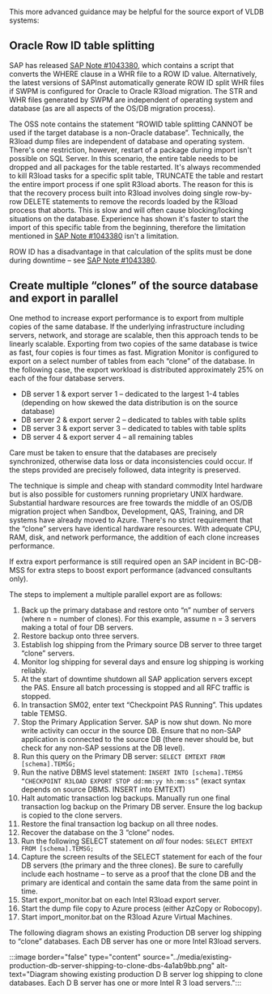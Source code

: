 This more advanced guidance may be helpful for the source export of VLDB systems:

## Oracle Row ID table splitting

SAP has released [SAP Note \#1043380](https://me.sap.com/notes/1043380), which contains a script that converts the WHERE clause in a WHR file to a ROW ID value. Alternatively, the latest versions of SAPInst automatically generate ROW ID split WHR files if SWPM is configured for Oracle to Oracle R3load migration. The STR and WHR files generated by SWPM are independent of operating system and database (as are all aspects of the OS/DB migration process).

The OSS note contains the statement “ROWID table splitting CANNOT be used if the target database is a non-Oracle database”. Technically, the R3load dump files are independent of database and operating system. There's one restriction, however, restart of a package during import isn't possible on SQL Server. In this scenario, the entire table needs to be dropped and all packages for the table restarted. It's always recommended to kill R3load tasks for a specific split table, TRUNCATE the table and restart the entire import process if one split R3load aborts. The reason for this is that the recovery process built into R3load involves doing single row-by-row DELETE statements to remove the records loaded by the R3load process that aborts. This is slow and will often cause blocking/locking situations on the database. Experience has shown it's faster to start the import of this specific table from the beginning, therefore the limitation mentioned in [SAP Note \#1043380](https://me.sap.com/notes/1043380) isn't a limitation.

ROW ID has a disadvantage in that calculation of the splits must be done during downtime – see [SAP Note \#1043380](https://me.sap.com/notes/1043880).

## Create multiple “clones” of the source database and export in parallel

One method to increase export performance is to export from multiple copies of the same database. If the underlying infrastructure including servers, network, and storage are scalable, then this approach tends to be linearly scalable. Exporting from two copies of the same database is twice as fast, four copies is four times as fast. Migration Monitor is configured to export on a select number of tables from each “clone” of the database. In the following case, the export workload is distributed approximately 25% on each of the four database servers.

- DB server 1 &amp; export server 1 – dedicated to the largest 1-4 tables (depending on how skewed the data distribution is on the source database)
- DB server 2 &amp; export server 2 – dedicated to tables with table splits
- DB server 3 &amp; export server 3 – dedicated to tables with table splits
- DB server 4 &amp; export server 4 – all remaining tables

Care must be taken to ensure that the databases are precisely synchronized, otherwise data loss or data inconsistencies could occur. If the steps provided are precisely followed, data integrity is preserved.

The technique is simple and cheap with standard commodity Intel hardware but is also possible for customers running proprietary UNIX hardware. Substantial hardware resources are free towards the middle of an OS/DB migration project when Sandbox, Development, QAS, Training, and DR systems have already moved to Azure. There's no strict requirement that the “clone” servers have identical hardware resources. With adequate CPU, RAM, disk, and network performance, the addition of each clone increases performance.

If extra export performance is still required open an SAP incident in BC-DB-MSS for extra steps to boost export performance (advanced consultants only).

The steps to implement a multiple parallel export are as follows:

1. Back up the primary database and restore onto “n” number of servers (where n = number of clones). For this example, assume n = 3 servers making a total of four DB servers.
2. Restore backup onto three servers.
3. Establish log shipping from the Primary source DB server to three target “clone” servers.
4. Monitor log shipping for several days and ensure log shipping is working reliably.
5. At the start of downtime shutdown all SAP application servers except the PAS. Ensure all batch processing is stopped and all RFC traffic is stopped.
6. In transaction SM02, enter text “Checkpoint PAS Running”. This updates table TEMSG.
7. Stop the Primary Application Server. SAP is now shut down. No more write activity can occur in the source DB. Ensure that no non-SAP application is connected to the source DB (there never should be, but check for any non-SAP sessions at the DB level).
8. Run this query on the Primary DB server: `SELECT EMTEXT FROM [schema].TEMSG;`
9. Run the native DBMS level statement: `INSERT INTO [schema].TEMSG “CHECKPOINT R3LOAD EXPORT STOP dd:mm:yy hh:mm:ss”` (exact syntax depends on source DBMS. INSERT into EMTEXT)
10. Halt automatic transaction log backups. Manually run one final transaction log backup on the Primary DB server. Ensure the log backup is copied to the clone servers.
11. Restore the final transaction log backup on all three nodes.
12. Recover the database on the 3 “clone” nodes.
13. Run the following SELECT statement on *all* four nodes: `SELECT EMTEXT FROM [schema].TEMSG;`
14. Capture the screen results of the SELECT statement for each of the four DB servers (the primary and the three clones). Be sure to carefully include each hostname – to serve as a proof that the clone DB and the primary are identical and contain the same data from the same point in time.
15. Start export\_monitor.bat on each Intel R3load export server.
16. Start the dump file copy to Azure process (either AzCopy or Robocopy).
17. Start import\_monitor.bat on the R3load Azure Virtual Machines.

The following diagram shows an existing Production DB server log shipping to “clone” databases. Each DB server has one or more Intel R3load servers.

:::image border="false" type="content" source="../media/existing-production-db-server-shipping-to-clone-dbs-4a1ab9bb.png" alt-text="Diagram showing existing production D B server log shipping to clone databases. Each D B server has one or more Intel R 3 load servers.":::

